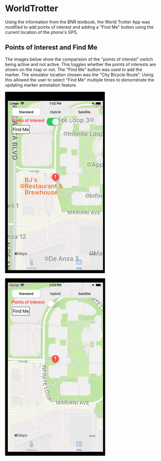 # WorldTrotter

Using the information from the BNR textbook, the World Trotter App was modified to add points of interest and adding a "Find Me" button using the current location of the phone's GPS. 

## Points of Interest and Find Me

The images below show the comparision of the "points of interest" switch being active and not active. This toggles whether the points of interests are shown on the map or not. The "Find Me" button was used to add the marker. The simulator location chosen was the "City Bicycle Route". Using this allowed the user to select "Find Me" multiple times to demonstrate the updating marker annotation feature. 

![Find Me with Points of Interest](fm_poi.png)

![Find Me with No Points of Interest](fm_no_poi.png)
